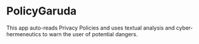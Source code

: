 PolicyGaruda
============

This app auto-reads Privacy Policies and uses textual analysis and cyber-hermeneutics to warn the user of potential dangers.